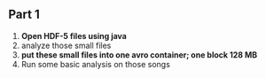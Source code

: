 ## Part 1

1. **Open HDF-5 files using java**
2. analyze those small files
3. **put these small files into one avro container; one block 128 MB**
4. Run some basic analysis on those songs



